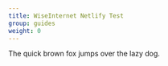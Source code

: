 ```yaml
---
title: WiseInternet Netlify Test
group: guides
weight: 0
---
```

The quick brown fox jumps over the lazy dog.